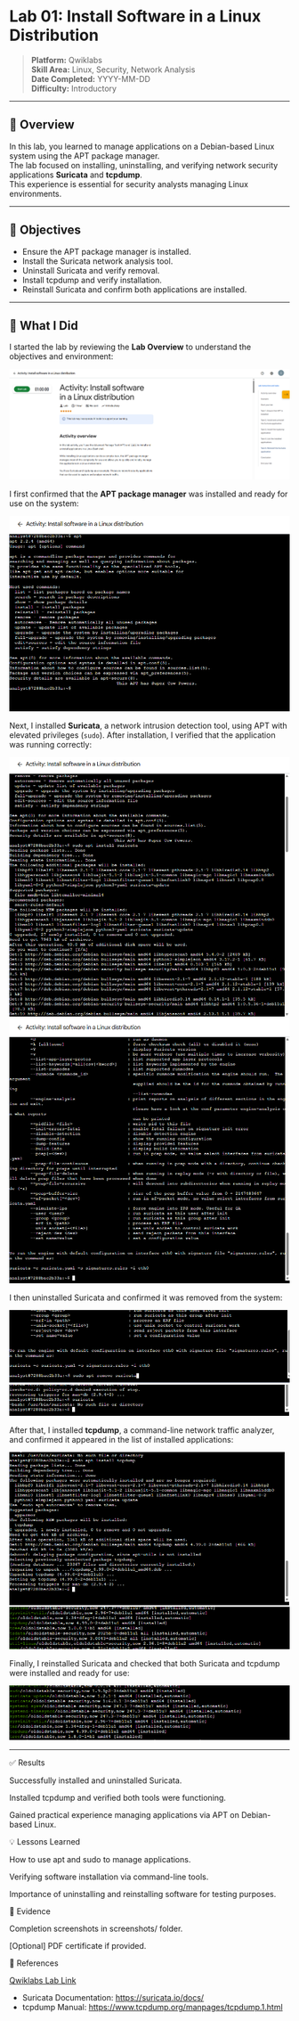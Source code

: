 # Lab 01: Install Software in a Linux Distribution

> **Platform:** Qwiklabs  
> **Skill Area:** Linux, Security, Network Analysis  
> **Date Completed:** YYYY-MM-DD  
> **Difficulty:** Introductory  

---

## 📝 Overview
In this lab, you learned to manage applications on a Debian-based Linux system using the APT package manager.  
The lab focused on installing, uninstalling, and verifying network security applications **Suricata** and **tcpdump**.  
This experience is essential for security analysts managing Linux environments.

---

## 🎯 Objectives
- Ensure the APT package manager is installed.  
- Install the Suricata network analysis tool.  
- Uninstall Suricata and verify removal.  
- Install tcpdump and verify installation.  
- Reinstall Suricata and confirm both applications are installed.

---

## 🚀 What I Did

I started the lab by reviewing the **Lab Overview** to understand the objectives and environment:

![Lab Overview](screenshots/01_lab_overview.png)


I first confirmed that the **APT package manager** was installed and ready for use on the system:

![Check APT](screenshots/02_check_apt.png)

Next, I installed **Suricata**, a network intrusion detection tool, using APT with elevated privileges (`sudo`). After installation, I verified that the application was running correctly:

![Install Suricata](screenshots/03_install_suricata.png)  
![Verify Suricata](screenshots/04_verify_suricata.png)

I then uninstalled Suricata and confirmed it was removed from the system:

![Uninstall Suricata](screenshots/05_remove_suricata.png)  
![Verify Uninstall](screenshots/06_error_after_uninstall.png)

After that, I installed **tcpdump**, a command-line network traffic analyzer, and confirmed it appeared in the list of installed applications:

![Install tcpdump](screenshots/07_install_tcpdump.png)  
![Tcpdump Installed](screenshots/08_list_tcpdump.png)

Finally, I reinstalled Suricata and checked that both Suricata and tcpdump were installed and ready for use:

![Suricata & Tcpdump Installed](screenshots/09_list_suricata_tcpdump.png)

---


✅ Results

Successfully installed and uninstalled Suricata.

Installed tcpdump and verified both tools were functioning.

Gained practical experience managing applications via APT on Debian-based Linux.

💡 Lessons Learned

How to use apt and sudo to manage applications.

Verifying software installation via command-line tools.

Importance of uninstalling and reinstalling software for testing purposes.

📜 Evidence

Completion screenshots in screenshots/ folder.

[Optional] PDF certificate if provided.

🔗 References

[Qwiklabs Lab Link](https://www.cloudskillsboost.google/focuses/43970221?parent=lti_session&parent=lti_session)
- Suricata Documentation: https://suricata.io/docs/  
- tcpdump Manual: https://www.tcpdump.org/manpages/tcpdump.1.html
